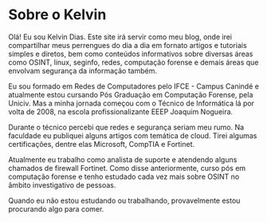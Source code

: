 # Sobre o Kelvin

Olá! Eu sou Kelvin Dias. Este site irá servir como meu blog, onde irei compartilhar meus perrengues do dia a dia em fornato artigos e tutoriais simples e diretos, bem como conteúdos informativos sobre diversas áreas como OSINT, linux, seginfo, redes, computação forense e demais áreas que envolvam segurança da informação também. 

Eu sou formado em Redes de Computadores pelo IFCE - Campus Canindé e atualmente estou cursando Pós Graduação em Computação Forense, pela Uniciv. Mas a minha jornada começou com o Técnico de Informática lá por volta de 2008, na escola profissionalizante EEEP Joaquim Nogueira. 

Durante o técnico percebi que redes e segurança seriam meu rumo. Na faculdade eu publiquei alguns artigos com temática de cloud. Tirei algumas certificações, dentre elas Microsoft, CompTIA e Fortinet.

Atualmente eu trabalho como analista de suporte e atendendo alguns chamados de firewall Fortinet. Como disse anteriormente, curso pós em computação forense e tenho estudado cada vez mais sobre OSINT no âmbito investigativo de pessoas. 

Quando eu não estou estudando ou trabalhando, provavelmente estou procurando algo para comer. 
